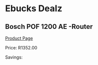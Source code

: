 
# Ebucks Dealz
## Bosch POF 1200 AE -Router
[Product Page](https://www.ebucks.com/web/shop/productSelected.do?prodId=1200335121&catId=370101825)

Price: R1352.00

Savings: 


	